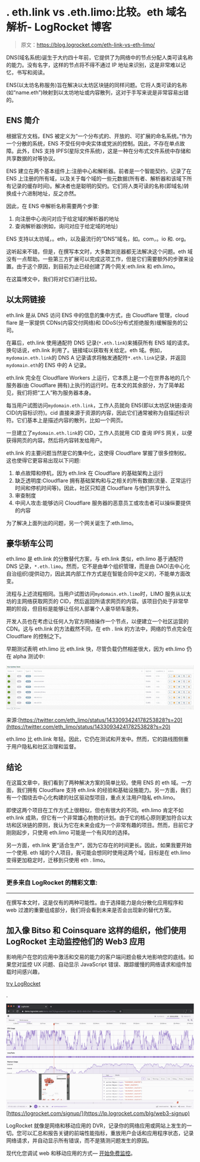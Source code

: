 # . eth.link vs .eth.limo:比较。eth 域名解析- LogRocket 博客

> 原文：<https://blog.logrocket.com/eth-link-vs-eth-limo/>

DNS(域名系统)诞生于大约四十年前，它提供了为网络中的节点分配人类可读名称的能力。没有名字，这样的节点将不得不通过 IP 地址来识别，这是非常难以记忆，书写和阅读。

ENS(以太坊名称服务)旨在解决以太坊区块链的同样问题。它将人类可读的名称(如“name.eth”)映射到以太坊地址或内容散列，这对于手写来说是非常容易出错的。

## ENS 简介

根据官方文档，ENS 被定义为“一个分布式的、开放的、可扩展的命名系统。”作为一个分散的系统，ENS 不受任何中央实体或党派的控制。因此，不存在单点故障。此外，ENS 支持 IPFS(星际文件系统)，这是一种在分布式文件系统中存储和共享数据的对等协议。

ENS 建立在两个基本组件上:注册中心和解析器。前者是一个智能契约，记录了在 ENS 上注册的所有域，以及关于每个域的一些元数据(所有者、解析器和该域下所有记录的缓存时间)。解决者也是聪明的契约。它们将人类可读的名称(即域名)转换成十六进制地址，反之亦然。

因此，在 ENS 中解析名称需要两个步骤:

1.  向注册中心询问对应于给定域的解析器的地址
2.  查询解析器(例如，询问对应于给定域的地址)

ENS 支持以太坊域，。eth，以及最流行的“DNS”域名，如。com，。io 和. org。

这听起来不错，但是，在撰写本文时，大多数浏览器都无法解决这个问题。eth 域没有一点帮助。一些第三方扩展可以完成这项工作，但是它们需要额外的步骤来设置。由于这个原因，到目前为止已经创建了两个网关:eth.link 和 eth.limo。

在这篇博文中，我们将对它们进行比较。

## 以太网链接

eth.link 是从 DNS 访问 ENS 中的信息的集中方式，由 Cloudflare 管理，cloud flare 是一家提供 CDNs(内容交付网络)和 DDoS(分布式拒绝服务)缓解服务的公司。

在幕后，eth.link 使用通配符 DNS 记录(`*.eth.link`)来捕获所有 ENS 域的请求。换句话说，eth.link 利用了。链接域以获取有关给定。eth 域。例如，`mydomain.eth.link`的 DNS A 记录请求将触发通配符`*.eth.link`记录，并返回`mydomain.eth`的 ENS 中的 A 记录。

eth.link 完全在 Cloudflare Workers 上运行，它本质上是一个在世界各地的几个服务器(由 Cloudflare 拥有)上执行的运行时。在本文的其余部分，为了简单起见，我们将把“工人”称为服务器本身。

每当用户试图访问`mydomain.eth.link`，工作人员就向 ENS(即以太坊区块链)查询 CID(内容标识符)。cid 直接来源于资源的内容，因此它们通常被称为自描述标识符。它们基本上是描述内容的散列，比如一个网页。

一旦建立了`mydomain.eth.link`的 CID，工作人员就用 CID 查询 IPFS 网关，以便获得网页的内容。然后将内容转发给用户。

eth.link 的主要问题当然是它的集中化，这使得 Cloudflare 掌握了很多控制权。这也使得它更容易出现以下问题:

1.  单点故障和停机，因为 eth.link 在 Cloudflare 的基础架构上运行
2.  缺乏透明度:Cloudflare 拥有基础架构和与之相关的所有数据(流量、正常运行时间和停机时间等)。因此，社区只知道 Cloudflare 与他们共享什么
3.  审查制度
4.  中间人攻击:能够访问 Cloudflare 服务器的恶意员工或攻击者可以操纵要提供的内容

为了解决上面列出的问题，另一个网关诞生了:eth.limo。

## 豪华轿车公司

eth.limo 是 eth.link 的分散替代方案，与 eth.link 类似，eth.limo 基于通配符 DNS 记录，`*.eth.limo`。然而，它不是由单个组织管理，而是由 DAO(去中心化自治组织)提供动力，因此其内部工作方式是在智能合同中定义的，不能单方面改变。

流程与上述流程相同。当用户试图访问`mydomain.eth.limo`时，LIMO 服务从以太坊的主网络获取网页的 CID，然后返回所请求网页的内容。该项目仍处于非常早期的阶段，但目标是能够让任何人部署个人豪华轿车服务。

开发人员也在考虑让任何人为官方网络操作一个节点，以便建立一个社区运营的 CDN。这与 eth.link 的方法截然不同，在 eth . link 的方法中，网络的节点完全在 Cloudflare 的控制之下。

早期测试表明 eth.limo 比 eth.link 快，尽管负载仍然相差很大，因为 eth.limo 仍在 alpha 测试中:

![Eth.limo Is Still In Alpha Test](img/6d8645da5e861682e0efe59436a424fc.png)

来源:[https://twitter.com/eth_limo/status/1433093424178253828?s=20](https://twitter.com/eth_limo/status/1433093424178253828?s=20)

eth.limo 比 eth.link 年轻。因此，它仍在测试和开发中。然而，它的路线图侧重于用户隐私和社区治理和监督。

## 结论

在这篇文章中，我们看到了两种解决方案的简单比较。使用 ENS 的 eth 域。一方面，我们拥有 Cloudflare 支持 eth.link 的经验和基础设施能力。另一方面，我们有一个围绕去中心化构建的社区驱动型项目，重点关注用户隐私 eth.limo。

即使这两个项目在工作方式上很相似，但也有很大的不同。eth.limo 肯定不如 eth.link 成熟，但它有一个非常雄心勃勃的计划。由于它的核心原则更加符合以太坊和区块链的原则，我认为它在未来会成为一个非常有趣的项目。然而，目前它才刚刚起步，只使用 eth.limo 可能是一个有风险的选择。

另一方面，eth.link 更“适合生产”，因为它存在的时间更长。因此，如果我要开始一个使用. eth 域的个人项目，我可能会想同时使用这两个域，目标是在 eth.limo 变得更加稳定时，迁移到只使用 eth . limo。

* * *

### 更多来自 LogRocket 的精彩文章:

* * *

在撰写本文时，这是仅有的两种可能性。由于选择能力是向分散化应用程序和 web 过渡的重要组成部分，我们将会看到未来是否会出现新的替代方案。

## 加入像 Bitso 和 Coinsquare 这样的组织，他们使用 LogRocket 主动监控他们的 Web3 应用

影响用户在您的应用中激活和交易的能力的客户端问题会极大地影响您的底线。如果您对监控 UX 问题、自动显示 JavaScript 错误、跟踪缓慢的网络请求和组件加载时间感兴趣，

[try LogRocket](https://lp.logrocket.com/blg/web3-signup)

.

[![LogRocket Dashboard Free Trial Banner](img/dacb06c713aec161ffeaffae5bd048cd.png)](https://lp.logrocket.com/blg/web3-signup)[https://logrocket.com/signup/](https://lp.logrocket.com/blg/web3-signup)

LogRocket 就像是网络和移动应用的 DVR，记录你的网络应用或网站上发生的一切。您可以汇总和报告关键的前端性能指标，重放用户会话和应用程序状态，记录网络请求，并自动显示所有错误，而不是猜测问题发生的原因。

现代化您调试 web 和移动应用的方式— [开始免费监控](https://lp.logrocket.com/blg/web3-signup)。